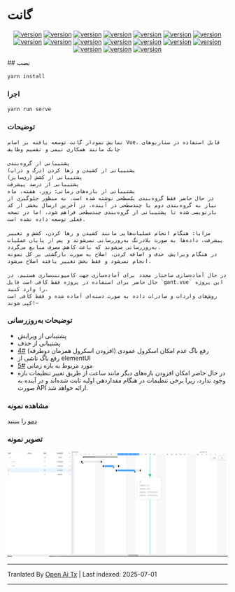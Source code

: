 # گانت
<div style="text-align: center"><p><a href="https://openaitx.github.io/view.html?user=GGBeng1&project=Gantt&lang=en"><img src="https://img.shields.io/badge/EN-white" alt="version"></a> <a href="https://openaitx.github.io/view.html?user=GGBeng1&project=Gantt&lang=zh-CN"><img src="https://img.shields.io/badge/简中-white" alt="version"></a> <a href="https://openaitx.github.io/view.html?user=GGBeng1&project=Gantt&lang=zh-TW"><img src="https://img.shields.io/badge/繁中-white" alt="version"></a> <a href="https://openaitx.github.io/view.html?user=GGBeng1&project=Gantt&lang=ja"><img src="https://img.shields.io/badge/日本語-white" alt="version"></a> <a href="https://openaitx.github.io/view.html?user=GGBeng1&project=Gantt&lang=ko"><img src="https://img.shields.io/badge/한국어-white" alt="version"></a> <a href="https://openaitx.github.io/view.html?user=GGBeng1&project=Gantt&lang=th"><img src="https://img.shields.io/badge/ไทย-white" alt="version"></a> <a href="https://openaitx.github.io/view.html?user=GGBeng1&project=Gantt&lang=fr"><img src="https://img.shields.io/badge/Français-white" alt="version"></a> <a href="https://openaitx.github.io/view.html?user=GGBeng1&project=Gantt&lang=de"><img src="https://img.shields.io/badge/Deutsch-white" alt="version"></a> <a href="https://openaitx.github.io/view.html?user=GGBeng1&project=Gantt&lang=es"><img src="https://img.shields.io/badge/Español-white" alt="version"></a> <a href="https://openaitx.github.io/view.html?user=GGBeng1&project=Gantt&lang=it"><img src="https://img.shields.io/badge/Italiano-white" alt="version"></a> <a href="https://openaitx.github.io/view.html?user=GGBeng1&project=Gantt&lang=ru"><img src="https://img.shields.io/badge/Русский-white" alt="version"></a> <a href="https://openaitx.github.io/view.html?user=GGBeng1&project=Gantt&lang=pt"><img src="https://img.shields.io/badge/Português-white" alt="version"></a> <a href="https://openaitx.github.io/view.html?user=GGBeng1&project=Gantt&lang=nl"><img src="https://img.shields.io/badge/Nederlands-white" alt="version"></a> <a href="https://openaitx.github.io/view.html?user=GGBeng1&project=Gantt&lang=pl"><img src="https://img.shields.io/badge/Polski-white" alt="version"></a> <a href="https://openaitx.github.io/view.html?user=GGBeng1&project=Gantt&lang=ar"><img src="https://img.shields.io/badge/العربية-white" alt="version"></a> <a href="https://openaitx.github.io/view.html?user=GGBeng1&project=Gantt&lang=tr"><img src="https://img.shields.io/badge/Türkçe-white" alt="version"></a> <a href="https://openaitx.github.io/view.html?user=GGBeng1&project=Gantt&lang=vi"><img src="https://img.shields.io/badge/Tiếng Việt-white" alt="version"></a> </p></div>
## نصب

```
yarn install
```

### اجرا

```
yarn run serve
```

### توضیحات

```
نمایش نمودار گانت توسعه یافته بر اساس Vue، قابل استفاده در سناریوهای چابک مانند همکاری تیمی و تقسیم وظایف

پشتیبانی از گروه‌بندی
پشتیبانی از کشیدن و رها کردن (درگ و دراپ)
پشتیبانی از کشش (ری‌سایز)
پشتیبانی از درصد پیشرفت
پشتیبانی از بازه‌های زمانی: روز، هفته، ماه
در حال حاضر فقط گروه‌بندی یک‌سطحی نوشته شده است. به منظور جلوگیری از نیاز به گروه‌بندی دوم یا چندسطحی در آینده، در آخرین ارسال بخشی از کد بازنویسی شده تا پشتیبانی از گروه‌بندی چندسطحی فراهم شود، اما در نسخه فعلی توسعه داده نشده است.

مزایا: هنگام انجام عملیات‌هایی مانند کشیدن و رها کردن، کشش و تغییر پیشرفت، داده‌ها به صورت بلادرنگ به‌روزرسانی نمی‌شوند و پس از پایان عملیات به‌روزرسانی می‌شوند که باعث کاهش مصرف منابع می‌گردد.
در هنگام ویرایش، حذف و اضافه کردن، اصلاح به صورت بازگشتی بر کل نمونه انجام نمی‌شود و فقط بخش تغییر یافته اصلاح می‌شود.

در حال آماده‌سازی ساختار مجدد برای آماده‌سازی جهت کامپوننت‌سازی هستیم. در حال حاضر برای استفاده در پروژه فقط کافی است فایل `gant.vue` این پروژه را وارد کنید.
روش‌های واردات و صادرات داده به صورت دسته‌ای آماده شده و فقط کافی است کپی شوند!~

```

### توضیحات به‌روزرسانی

- پشتیبانی از ویرایش
- پشتیبانی از حذف
- رفع باگ عدم امکان اسکرول عمودی (افزودن اسکرول همزمان دوطرفه) [#4](https://github.com/GGBeng1/Gantt/issues/4)
- رفع باگ ناشی از elementUI
- مورد مربوط به بازه زمانی [#5](https://github.com/GGBeng1/Gantt/issues/5)
- در حال حاضر امکان افزودن بازه‌های دیگر مانند ساعت از طریق تغییر تنظیمات بازه وجود ندارد، زیرا برخی تنظیمات در هنگام مقداردهی اولیه ثابت شده‌اند و در آینده به صورت API ارائه خواهد شد.

### مشاهده نمونه

[دمو](https://ggbeng1.github.io/Gantt/#/) را ببینید

### تصویر نمونه

<img src="https://raw.githubusercontent.com/GGBeng1/Gantt/master/public/demo.png" alt="">


---


Tranlated By [Open Ai Tx](https://github.com/OpenAiTx/OpenAiTx) | Last indexed: 2025-07-01


---